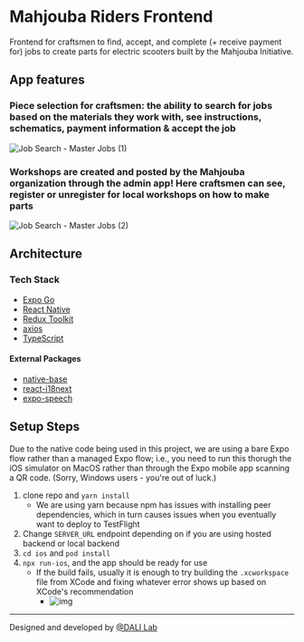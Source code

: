 # Mahjouba Riders Frontend

Frontend for craftsmen to find, accept, and complete (+ receive payment for) jobs to create parts for electric scooters built by the Mahjouba Initiative.

## App features

### Piece selection for craftsmen: the ability to search for jobs based on the materials they work with, see instructions, schematics, payment information & accept the job
![Job Search - Master Jobs (1)](https://github.com/user-attachments/assets/a4c19880-b700-499c-a9bc-901aa4b1c336)  

### Workshops are created and posted by the Mahjouba organization through the admin app! Here craftsmen can see, register or unregister for local workshops on how to make parts
![Job Search - Master Jobs (2)](https://github.com/user-attachments/assets/2a68fdfc-ab97-4cdb-b7ec-47d892317d86)

## Architecture
### Tech Stack
- [Expo Go](https://expo.dev/client)
- [React Native](https://reactnative.dev/)
- [Redux Toolkit](https://redux-toolkit.js.org/)
- [axios](https://github.com/axios/axios)
- [TypeScript](https://www.typescriptlang.org/docs/)

#### External Packages
- [native-base](https://nativebase.io/)
- [react-i18next](https://react.i18next.com/)
- [expo-speech](https://docs.expo.dev/versions/latest/sdk/speech/)

## Setup Steps

Due to the native code being used in this project, we are using a bare Expo flow rather than a managed Expo flow; i.e., you need to run this thorugh the iOS simulator on MacOS rather than through the Expo mobile app scanning a QR code. (Sorry, Windows users - you're out of luck.)

1. clone repo and `yarn install`
   - We are using yarn because npm has issues with installing peer dependencies, which in turn causes issues when you eventually want to deploy to TestFlight
2. Change `SERVER_URL` endpoint depending on if you are using hosted backend or local backend
3. `cd ios` and `pod install`
4. `npx run-ios`, and the app should be ready for use
   - If the build fails, usually it is enough to try building the `.xcworkspace` file from XCode and fixing whatever error shows up based on XCode's recommendation
      - ![img](https://i.imgur.com/6WCL7Gd.png)

<hr/>

Designed and developed by [@DALI Lab](https://github.com/dali-lab)

